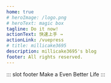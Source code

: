 ```yaml
---
home: true
# heroImage: /logo.png
# heroText: magic box
tagline: Do it now!
actionText: 快速上手 →
actionLink: /vuepress
# title: millicake3695
description: millicake3695's blog
footer: All rights reserved.
---
```


::: slot footer
Make a Even Better Life
:::
